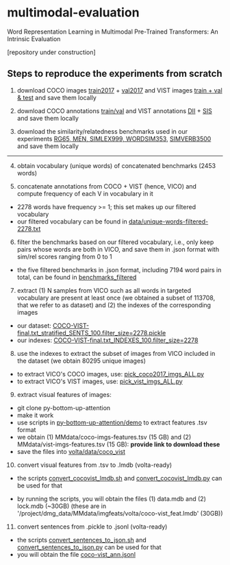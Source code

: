 # multimodal-evaluation
Word Representation Learning in Multimodal Pre-Trained Transformers: An Intrinsic Evaluation

[repository under construction]

## Steps to reproduce the experiments from scratch

1. download COCO images [train2017](http://images.cocodataset.org/zips/train2017.zip) + [val2017](http://images.cocodataset.org/zips/val2017.zip) and VIST images [train + val & test](https://visionandlanguage.net/VIST/dataset.html) and save them locally

2. download COCO annotations [train/val](http://images.cocodataset.org/annotations/annotations_trainval2017.zip) and VIST annotations [DII](https://visionandlanguage.net/VIST/json_files/description-in-isolation/DII-with-labels.tar.gz) + [SIS](https://visionandlanguage.net/VIST/json_files/story-in-sequence/SIS-with-labels.tar.gz) and save them locally

3. download the similarity/relatedness benchmarks used in our experiments [RG65, MEN, SIMLEX999, WORDSIM353,](https://edatos.consorciomadrono.es/file.xhtml?persistentId=doi:10.21950/AQ1CVX/7DHDQW&version=2.2) [SIMVERB3500](https://github.com/JoonyoungYi/datasets/tree/master/simverb3500) and save them locally

***

4. obtain vocabulary (unique words) of concatenated benchmarks (2453 words)

5. concatenate annotations from COCO + VIST (hence, VICO) and compute frequency of each V in vocabulary in it

- 2278 words have frequency >= 1; this set makes up our filtered vocabulary
- our filtered vocabulary can be found in [data/unique-words-filtered-2278.txt](data/unique-words-filtered-2278.txt)

6. filter the benchmarks based on our filtered vocabulary, i.e., only keep pairs whose words are both in VICO, and save them in .json format with sim/rel scores ranging from 0 to 1

- the five filtered benchmarks in .json format, including 7194 word pairs in total, can be found in [benchmarks_filtered](benchmarks_filtered)

7. extract (1) N samples from VICO such as all words in targeted vocabulary are present at least once (we obtained a subset of 113708, that we refer to as dataset) and (2) the indexes of the corresponding images

- our dataset: [COCO-VIST-final.txt_stratified_SENTS_100.filter_size=2278.pickle](data/COCO-VIST-final.txt_stratified_SENTS_100.filter_size=2278.pickle)
- our indexes: [COCO-VIST-final.txt_INDEXES_100.filter_size=2278](data/COCO-VIST-final.txt_stratified_SENTS_100.filter_size=2278.pickle)

8. use the indexes to extract the subset of images from VICO included in the dataset (we obtain 80295 unique images)

- to extract VICO's COCO images, use: [pick_coco2017_imgs_ALL.py](scripts/pick_coco2017_imgs_ALL.py)
- to extract VICO's VIST images, use: [pick_vist_imgs_ALL.py](scripts/pick_vist_imgs_ALL.py)

9. extract visual features of images:

- git clone py-bottom-up-attention
- make it work
- use scripts in [py-bottom-up-attention/demo](../py-bottom-up-attention/demo) to extract features .tsv format
- we obtain (1) MMdata/coco-imgs-features.tsv (15 GB) and (2) MMdata/vist-imgs-features.tsv (15 GB): **provide link to download these**
- save the files into [volta/data/coco_vist](volta/data/coco_vist)

10. convert visual features from .tsv to .lmdb (volta-ready)

- the scripts [convert_cocovist_lmdb.sh](volta/data/coco_vist/convert_cocovist_lmdb.sh) and [convert_cocovist_lmdb.py](volta/data/coco_vist/convert_cocovist_lmdb.py) can be used for that

- by running the scripts, you will obtain the files (1) data.mdb and (2) lock.mdb (~30GB) (these are in '/project/dmg_data/MMdata/imgfeats/volta/coco-vist_feat.lmdb' (30GB))


11. convert sentences from .pickle to .jsonl (volta-ready)

- the scripts [convert_sentences_to_json.sh](volta/data/coco_vist/convert_sentences_to_json.sh) and [convert_sentences_to_json.py](volta/data/coco_vist/convert_sentences_to_json.py) can be used for that
- you will obtain the file [coco-vist_ann.jsonl](data/coco-vist_ann.jsonl)